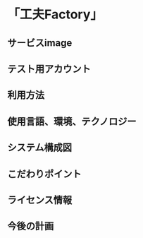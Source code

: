 # 「工夫Factory」
## サービスimage
## テスト用アカウント
## 利用方法
## 使用言語、環境、テクノロジー
## システム構成図
## こだわりポイント
## ライセンス情報
## 今後の計画

